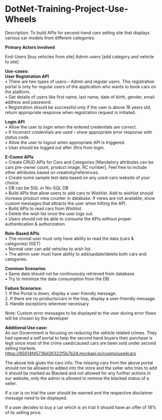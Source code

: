 # DotNet-Training-Project-Use-Wheels
Description: To build APIs for second-hand cars selling site that displays various car models from different categories.

**Primary Actors involved**

End-Users [buy vehicles from site]
Admin users [add category and vehicle to site]

**Use-cases:**      
**User Registration API**       
      • There are two types of users – Admin and regular users. This registration portal is only for regular users of the application who wants to book cars on the platform.  
      • Get details of users like first name, last name, date of birth, gender, email address and password.    
      • Registration should be successful only if the user is above 18 years old, return appropriate response when registration request is initiated.    

**Login API**        
      • Allow the user to login when the entered credentials are correct.  
      • If Incorrect credentials are used – show appropriate error response with status code.   
      • Allow the user to logout when appropriate API is triggered.  
      • User should be logged out after 3hrs from login.  

**E-Comm APIs**          
    • Create CRUD APIs for Cars and Categories [Mandatory attributes can be cars pre-owner count, product image, RC number]. Feel free to include other attributes based on creativity/references.  
    • Create some sample test data based on any used-cars website of your choice.  
    • DB can be SQL or No-SQL DB  
    • Build APIs that allow users to add cars to Wishlist. Add to wishlist should increase product view counter in database. If views are not available, show custom messages that attracts the user when hitting the API.   
    • Build APIs to read cars from Wishlist.  
    • Delete the wish list once the user logs out.  
    • Users should not be able to consume the APIs without proper authentication & authorization.  

**Role-Based APIs**  
    • The normal user must only have ability to read the data (cars & categories) (GET)  
    • Normal user can add vehicles to wish list.  
    • The admin user must have ability to add/update/delete both cars and categories.  

**Common Scenarios**  
    • Same data should not be continuously retrieved from database.  
    • Try to minimize the data consumption from the DB.  

**Failure Scenarios:**  
    1. If the Portal is down, display a user-friendly message.  
    2. If there are no products/cars in the hop, display a user-friendly message.  
    3. Handle exceptions wherever necessary  

Note: Custom error messages to be displayed to the user during error flows will be chosen by the developer  

**Additional Use case:**    
As our Government is focusing on reducing the vehicle related crimes.
They had opened a self portal to help the second hand buyers their purchase is legit since most of the crime used/caused cars are been sold under second selling markets.
https://65014f45736d26322f5b7b24.mockapi.io/cosmo/usedcars 
 
The above link gives the cars info: The missing cars from the above portal should not be allowed to added into the store and the seller who tries to add it should be marked as Blacked and not allowed for any further actions in our website, only the admin is allowed to remove the blacked status of a seller.
 
If a car is on trial the user should be warned and the respective disclaimer message need to be displayed.
 
If a user decides to buy a car which is on trial it should have an offer of 18% of its selling price.
